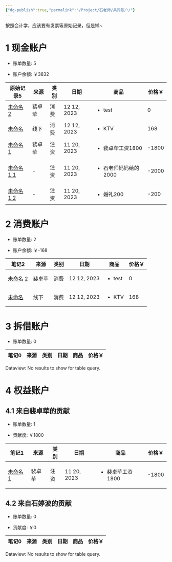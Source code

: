 ```yaml
---
{"dg-publish":true,"permalink":"/Project/石老师/共同账户/"}
---
```


按照会计学，应该要有发票等原始记录，但是懒~
# 1 现金账户
<p><span><ul>
<li>账单数量: 5</li>
</ul></span></p><p><span><ul>
<li>账户余额: ￥3832</li>
</ul></span></p><div><table class="dataview table-view-table"><thead class="table-view-thead"><tr class="table-view-tr-header"><th class="table-view-th"><span>原始记录</span><span class="dataview small-text">5</span></th><th class="table-view-th"><span>来源</span></th><th class="table-view-th"><span>类别</span></th><th class="table-view-th"><span>日期</span></th><th class="table-view-th"><span>商品</span></th><th class="table-view-th"><span>价格￥</span></th></tr></thead><tbody class="table-view-tbody"><tr><td><span><a data-tooltip-position="top" aria-label="Resource/bill/未命名 2.md" data-href="Resource/bill/未命名 2.md" href="Resource/bill/未命名 2.md" class="internal-link" target="_blank" rel="noopener">未命名 2</a></span></td><td><span>裴卓荦</span></td><td><span>消费</span></td><td>12 12, 2023</td><td><ul class="dataview dataview-ul dataview-result-list-ul"><li class="dataview-result-list-li"><span>test</span></li></ul></td><td>0</td></tr><tr><td><span><a data-tooltip-position="top" aria-label="Resource/bill/未命名.md" data-href="Resource/bill/未命名.md" href="Resource/bill/未命名.md" class="internal-link" target="_blank" rel="noopener">未命名</a></span></td><td><span>线下</span></td><td><span>消费</span></td><td>12 12, 2023</td><td><ul class="dataview dataview-ul dataview-result-list-ul"><li class="dataview-result-list-li"><span>KTV</span></li></ul></td><td>168</td></tr><tr><td><span><a data-tooltip-position="top" aria-label="Resource/bill/未命名 1.md" data-href="Resource/bill/未命名 1.md" href="Resource/bill/未命名 1.md" class="internal-link" target="_blank" rel="noopener">未命名 1</a></span></td><td><span>裴卓荦</span></td><td><span>注资</span></td><td>11 20, 2023</td><td><ul class="dataview dataview-ul dataview-result-list-ul"><li class="dataview-result-list-li"><span>裴卓荦工资1800</span></li></ul></td><td>-1800</td></tr><tr><td><span><a data-tooltip-position="top" aria-label="Resource/bill/未命名 1 1.md" data-href="Resource/bill/未命名 1 1.md" href="Resource/bill/未命名 1 1.md" class="internal-link" target="_blank" rel="noopener">未命名 1 1</a></span></td><td><span>-</span></td><td><span>注资</span></td><td>11 20, 2023</td><td><ul class="dataview dataview-ul dataview-result-list-ul"><li class="dataview-result-list-li"><span>石老师妈妈给的2000</span></li></ul></td><td>-2000</td></tr><tr><td><span><a data-tooltip-position="top" aria-label="Resource/bill/未命名 1 2.md" data-href="Resource/bill/未命名 1 2.md" href="Resource/bill/未命名 1 2.md" class="internal-link" target="_blank" rel="noopener">未命名 1 2</a></span></td><td><span>-</span></td><td><span>注资</span></td><td>11 20, 2023</td><td><ul class="dataview dataview-ul dataview-result-list-ul"><li class="dataview-result-list-li"><span>婚礼200</span></li></ul></td><td>-200</td></tr></tbody></table></div>

# 2 消费账户
<p><span><ul>
<li>账单数量: 2</li>
</ul></span></p><p><span><ul>
<li>账户余额: ￥-168</li>
</ul></span></p><div><table class="dataview table-view-table"><thead class="table-view-thead"><tr class="table-view-tr-header"><th class="table-view-th"><span>笔记</span><span class="dataview small-text">2</span></th><th class="table-view-th"><span>来源</span></th><th class="table-view-th"><span>类别</span></th><th class="table-view-th"><span>日期</span></th><th class="table-view-th"><span>商品</span></th><th class="table-view-th"><span>价格￥</span></th></tr></thead><tbody class="table-view-tbody"><tr><td><span><a data-tooltip-position="top" aria-label="Resource/bill/未命名 2.md" data-href="Resource/bill/未命名 2.md" href="Resource/bill/未命名 2.md" class="internal-link" target="_blank" rel="noopener">未命名 2</a></span></td><td><span>裴卓荦</span></td><td><span>消费</span></td><td>12 12, 2023</td><td><ul class="dataview dataview-ul dataview-result-list-ul"><li class="dataview-result-list-li"><span>test</span></li></ul></td><td>0</td></tr><tr><td><span><a data-tooltip-position="top" aria-label="Resource/bill/未命名.md" data-href="Resource/bill/未命名.md" href="Resource/bill/未命名.md" class="internal-link" target="_blank" rel="noopener">未命名</a></span></td><td><span>线下</span></td><td><span>消费</span></td><td>12 12, 2023</td><td><ul class="dataview dataview-ul dataview-result-list-ul"><li class="dataview-result-list-li"><span>KTV</span></li></ul></td><td>168</td></tr></tbody></table></div>

# 3 拆借账户
<p><span><ul>
<li>账单数量: 0</li>
</ul></span></p><div><table class="dataview table-view-table"><thead class="table-view-thead"><tr class="table-view-tr-header"><th class="table-view-th"><span>笔记</span><span class="dataview small-text">0</span></th><th class="table-view-th"><span>来源</span></th><th class="table-view-th"><span>类别</span></th><th class="table-view-th"><span>日期</span></th><th class="table-view-th"><span>商品</span></th><th class="table-view-th"><span>价格￥</span></th></tr></thead><tbody class="table-view-tbody"></tbody></table><div class="dataview dataview-error-box"><p class="dataview dataview-error-message">Dataview: No results to show for table query.</p></div></div>

# 4 权益账户

## 4.1 来自裴卓荦的贡献
<p><span><ul>
<li>账单数量: 1</li>
</ul></span></p><p><span><ul>
<li>贡献度: ￥1800</li>
</ul></span></p><div><table class="dataview table-view-table"><thead class="table-view-thead"><tr class="table-view-tr-header"><th class="table-view-th"><span>笔记</span><span class="dataview small-text">1</span></th><th class="table-view-th"><span>来源</span></th><th class="table-view-th"><span>类别</span></th><th class="table-view-th"><span>日期</span></th><th class="table-view-th"><span>商品</span></th><th class="table-view-th"><span>价格￥</span></th></tr></thead><tbody class="table-view-tbody"><tr><td><span><a data-tooltip-position="top" aria-label="Resource/bill/未命名 1.md" data-href="Resource/bill/未命名 1.md" href="Resource/bill/未命名 1.md" class="internal-link" target="_blank" rel="noopener">未命名 1</a></span></td><td><span>裴卓荦</span></td><td><span>注资</span></td><td>11 20, 2023</td><td><ul class="dataview dataview-ul dataview-result-list-ul"><li class="dataview-result-list-li"><span>裴卓荦工资1800</span></li></ul></td><td>-1800</td></tr></tbody></table></div>

## 4.2 来自石婷波的贡献
<p><span><ul>
<li>账单数量: 0</li>
</ul></span></p><p><span><ul>
<li>贡献度: ￥0</li>
</ul></span></p><div><table class="dataview table-view-table"><thead class="table-view-thead"><tr class="table-view-tr-header"><th class="table-view-th"><span>笔记</span><span class="dataview small-text">0</span></th><th class="table-view-th"><span>来源</span></th><th class="table-view-th"><span>类别</span></th><th class="table-view-th"><span>日期</span></th><th class="table-view-th"><span>商品</span></th><th class="table-view-th"><span>价格￥</span></th></tr></thead><tbody class="table-view-tbody"></tbody></table><div class="dataview dataview-error-box"><p class="dataview dataview-error-message">Dataview: No results to show for table query.</p></div></div>
